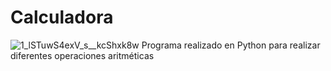 # Calculadora
![1_lSTuwS4exV_s__kcShxk8w](https://user-images.githubusercontent.com/128841500/228925838-c2290260-6ec4-4555-bed4-bd6996916804.png)
Programa realizado en Python para realizar diferentes operaciones aritméticas
